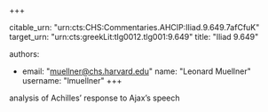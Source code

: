 +++


citable_urn: "urn:cts:CHS:Commentaries.AHCIP:Iliad.9.649.7afCfuK"
target_urn: "urn:cts:greekLit:tlg0012.tlg001:9.649"
title: "Iliad 9.649"

authors:
- email: "muellner@chs.harvard.edu"
  name: "Leonard Muellner"
  username: "lmuellner"
+++

<p>analysis of Achilles’ response to Ajax’s speech</p>